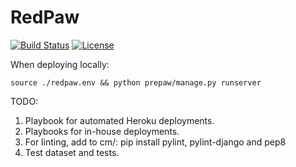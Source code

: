 # RedPaw

[![Build Status](https://travis-ci.org/oleyka/RedPaw.svg?branch=detour%2Fdjango-practice)](https://travis-ci.org/oleyka/RedPaw)
[![License](https://img.shields.io/badge/license-BSD-blue.svg)](https://github.com/oleyka/RedPaw)

When deploying locally:
```
source ./redpaw.env && python prepaw/manage.py runserver
```

TODO:

1. Playbook for automated Heroku deployments.
2. Playbooks for in-house deployments.
3. For linting, add to cm/: pip install pylint, pylint-django and pep8
4. Test dataset and tests.
